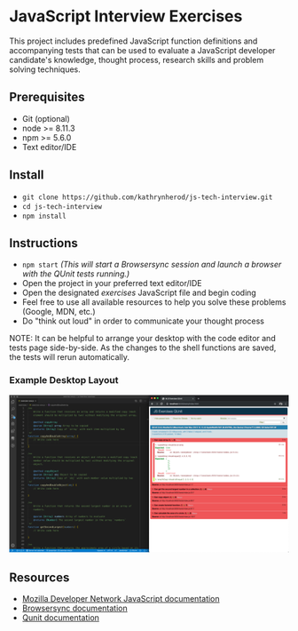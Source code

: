 # JavaScript Interview Exercises

This project includes predefined JavaScript function definitions and accompanying tests that can be used to evaluate a JavaScript developer candidate's knowledge, thought process, research skills and problem solving techniques.

## Prerequisites

* Git (optional)
* node >= 8.11.3
* npm >= 5.6.0
* Text editor/IDE

## Install

* `git clone https://github.com/kathrynherod/js-tech-interview.git`
* `cd js-tech-interview`
* `npm install`

## Instructions

* `npm start` _(This will start a _Browsersync_ session and launch a browser with the _QUnit_ tests running.)_
* Open the project in your preferred text editor/IDE
* Open the designated _exercises_ JavaScript file and begin coding
* Feel free to use all available resources to help you solve these problems (Google, MDN, etc.)
* Do "think out loud" in order to communicate your thought process

NOTE: It can be helpful to arrange your desktop with the code editor and tests page side-by-side. As the changes to the shell functions are saved, the tests will rerun automatically.

### Example Desktop Layout

![alt Example desktop setup](documentation/images/screenshot_environment.png "Example desktop setup")

## Resources

* [Mozilla Developer Network JavaScript documentation](https://developer.mozilla.org/en-US/docs/Web/JavaScript)
* [Browsersync documentation](https://www.browsersync.io/docs)
* [Qunit documentation](https://api.qunitjs.com/)
